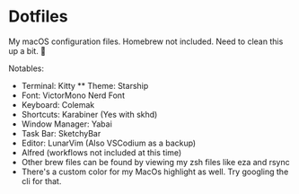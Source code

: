 # Dotfiles
My macOS configuration files. Homebrew not included. Need to clean this up a bit. 🤔️

Notables:
* Terminal: Kitty
** Theme: Starship
* Font: VictorMono Nerd Font
* Keyboard: Colemak
* Shortcuts: Karabiner (Yes with skhd)
* Window Manager: Yabai
* Task Bar: SketchyBar
* Editor: LunarVim (Also VSCodium as a backup)
* Alfred (workflows not included at this time)
* Other brew files can be found by viewing my zsh files like eza and rsync
* There's a custom color for my MacOs highlight as well. Try googling the cli for that.
